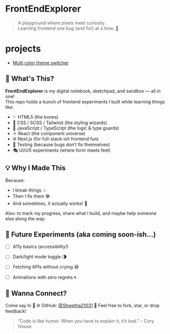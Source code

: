 

# FrontEndExplorer

> A playground where pixels meet curiosity.  
> Learning frontend one bug (and fix!) at a time. 🎯

# projects
 - [Multi color theme switcher](../Frontend_Explorer/theme-switcher-js/Readme.md)


## 🚀 What's This?

**FrontEndExplorer** is my digital notebook, sketchpad, and sandbox — all in one!  
This repo holds a bunch of frontend experiments I built while learning things like:

- ✨ HTML5 (the bones)
- 🎨 CSS / SCSS / Tailwind (the styling wizards)
- 🧠 JavaScript / TypeScript (the logic & type guards)
- ⚛️ React (the component universe)
- 🌐 Next.js (for full-stack-ish frontend fun)
- 🧪 Testing (because bugs don’t fix themselves)
- 🎭 UI/UX experiments (where form meets feel)

## 💡 Why I Made This

Because:

* I break things 💥
* Then I fix them 🛠️
* And sometimes, it actually works! 🎉

Also: to track my progress, share what I build, and maybe help someone else along the way.


## 🔮 Future Experiments (aka coming soon-ish...)

* [ ] A11y basics (accessibility!)
* [ ] Dark/light mode toggle 🌗
* [ ] Fetching APIs without crying 😅
* [ ] Animations with zero regrets 🌀


## 🎉 Wanna Connect?

Come say hi 👋
🌐 GitHub: [@Shwetha21031](https://github.com/Shwetha21031)
💬 Feel free to fork, star, or drop feedback!


> “Code is like humor. When you have to explain it, it’s bad.” – Cory House
